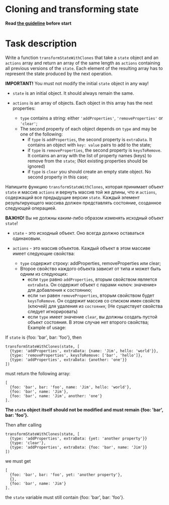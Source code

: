 # Cloning and transforming state

**Read [the guideline](https://github.com/mate-academy/js_task-guideline/blob/master/README.md) before start**

# Task description

Write a function `transformStateWithClones` that take a `state` object and an `actions` array
and return an array of the same length as `actions` containing all previous versions of the `state`.
Each element of the resulting array has to represent the state produced by the next operation.

**IMPORTANT!** You must not modify the initial `state` object in any way!

- `state` is an initial object. It should always remain the same.

- `actions` is an array of objects. Each object in this array has the next properties:
  - `type` contains a string: either `'addProperties'`, `'removeProperties'` or `'clear'`;
  - The second property of each object depends on `type` and may be one of the following:
    - if `type` is `addProperties`, the second property is `extraData`. It contains an object
      with `key: value` pairs to add to the state;
    - if `type` is `removeProperties`, the second property is `keysToRemove`. It contains an array
      with the list of property names (keys) to remove from the `state`; (Not existing
      properties should be ignored)
    - if `type` is `clear` you should create an empty state object. No second property in this case;


Напишите функцию `transformStateWithClones`, которая принимает объект `state` и массив `actions`
и вернуть массив той же длины, что и `actions`, содержащий все предыдущие версии `state`.
Каждый элемент результирующего массива должен представлять состояние, созданное следующей операцией.

**ВАЖНО!** Вы не должны каким-либо образом изменять исходный объект `state`!

- `state` - это исходный объект. Оно всегда должно оставаться одинаковым.

- `actions` - это массив объектов. Каждый объект в этом массиве имеет следующие свойства:
  - `type` содержит строку: addProperties, removeProperties или clear;
  - Второе свойство каждого объекта зависит от типа и может быть одним из следующих:
    - если `type` равно `addProperties`, вторым свойством является `extraData`. Он содержит объект
      с парами «ключ: значение» для добавления к состоянию;
    - если `тип` равен `removeProperties`, вторым свойством будет `keysToRemove`. Он содержит массив
      со списком имен свойств (ключей) для удаления из `состояния`; (Не существует
      свойства следует игнорировать)
    - если `type` имеет значение `clear`, вы должны создать пустой объект состояния. В этом случае нет второго свойства;
Example of usage:

If `state` is {foo: 'bar', bar: 'foo'}, then

```
transformStateWithClones(state, [
  {type: 'addProperties', extraData: {name: 'Jim', hello: 'world'}},
  {type: 'removeProperties', keysToRemove: ['bar', 'hello']},
  {type: 'addProperties', extraData: {another: 'one'}}
])
```

must return the following array:

```
[
  {foo: 'bar', bar: 'foo', name: 'Jim', hello: 'world'},
  {foo: 'bar', name: 'Jim'},
  {foo: 'bar', name: 'Jim', another: 'one'}
].
```

**The `state` object itself should not be modified and must remain {foo: 'bar', bar: 'foo'}.**

Then after calling

```
transformStateWithClones(state, [
  {type: 'addProperties', extraData: {yet: 'another property'}}
  {type: 'clear'},
  {type: 'addProperties', extraData: {foo: 'bar', name: 'Jim'}}
])
```

we must get

```
[
  {foo: 'bar', bar: 'foo', yet: 'another property'},
  {},
  {foo: 'bar', name: 'Jim'}
].
```
the `state` variable must still contain
{foo: 'bar', bar: 'foo'}.
